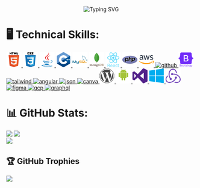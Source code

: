 <!--
**mianfarhanmehboob/mianfarhanmehboob** is a ✨ _special_ ✨ repository because its `README.md` (this file) appears on your GitHub profile.
-->

<p align="center">
  <img src="https://readme-typing-svg.herokuapp.com?color=E22FE4&width=380&height=28&lines=Hi👋+I'm+Mian+Farhan+Mehboob..;Web+Developer;Open-Source+Enthusiast..;Learning+In+Public..;Empowering+Others;Nice+To+Meet+You+....&center=true" alt="Typing SVG">
</p>

# 🖥️ Technical Skills: 
<p align="left">
  <!-- Icon examples -->
  <a href="https://www.w3schools.com/html/" target="_blank" rel="noreferrer">
        <img src="https://raw.githubusercontent.com/devicons/devicon/master/icons/html5/html5-original-wordmark.svg" alt="html5" width="40" height="40"/>
      </a>
      <a href="https://www.w3schools.com/css/" target="_blank" rel="noreferrer">
        <img src="https://raw.githubusercontent.com/devicons/devicon/master/icons/css3/css3-original-wordmark.svg" alt="css3" width="40" height="40"/>
      </a>
      <a href="https://www.java.com" target="_blank" rel="noreferrer">
        <img src="https://raw.githubusercontent.com/devicons/devicon/master/icons/java/java-original.svg" alt="java" width="40" height="40"/>
      </a>
      <a href="https://www.w3schools.com/cpp/" target="_blank" rel="noreferrer">
        <img src="https://raw.githubusercontent.com/devicons/devicon/master/icons/cplusplus/cplusplus-original.svg" alt="cplusplus" width="40" height="40"/>
      </a>
      <a href="https://www.mysql.com/" target="_blank" rel="noreferrer">
        <img src="https://raw.githubusercontent.com/devicons/devicon/master/icons/mysql/mysql-original-wordmark.svg" alt="mysql" width="40" height="40"/>
      </a>
      <a href="https://www.mongodb.com/" target="_blank" rel="noreferrer">
        <img src="https://raw.githubusercontent.com/devicons/devicon/master/icons/mongodb/mongodb-original-wordmark.svg" alt="mongodb" width="40" height="40"/>
      </a>
      <a href="https://reactjs.org/" target="_blank" rel="noreferrer">
        <img src="https://raw.githubusercontent.com/devicons/devicon/master/icons/react/react-original-wordmark.svg" alt="react" width="40" height="40"/>
      </a>
      <a href="https://www.php.net" target="_blank" rel="noreferrer">
        <img src="https://raw.githubusercontent.com/devicons/devicon/master/icons/php/php-original.svg" alt="php" width="40" height="40"/>
      </a>
      <a href="https://aws.amazon.com" target="_blank" rel="noreferrer">
        <img src="https://raw.githubusercontent.com/devicons/devicon/master/icons/amazonwebservices/amazonwebservices-original-wordmark.svg" alt="aws" width="40" height="40"/>
      </a>
      <a href="https://www.github.com" target="_blank" rel="noreferrer">
        <img src="https://www.vectorlogo.zone/logos/github/github-icon.svg" alt="github" width="40" height="40"/>
      </a>
      <a href="https://getbootstrap.com" target="_blank" rel="noreferrer">
        <img src="https://raw.githubusercontent.com/devicons/devicon/master/icons/bootstrap/bootstrap-plain-wordmark.svg" alt="bootstrap" width="40" height="40"/>
      </a>
      <a href="https://tailwindcss.com/" target="_blank" rel="noreferrer">
        <img src="https://www.vectorlogo.zone/logos/tailwindcss/tailwindcss-icon.svg" alt="tailwind" width="40" height="40"/>
      </a>
      <a href="https://angular.io/" target="_blank" rel="noreferrer">
        <img src="https://angular.io/assets/images/logos/angular/angular.svg" alt="angular" width="40" height="40"/>
      </a>
      <a href="https://www.json.org/" target="_blank" rel="noreferrer">
        <img src="https://www.vectorlogo.zone/logos/json/json-icon.svg" alt="json" width="40" height="40"/>
      </a>
     <a href="https://www.canva.com/" target="_blank" rel="noreferrer">
        <img src="https://www.vectorlogo.zone/logos/canva/canva-icon.svg" alt="canva" width="40" height="40"/>
      </a>
      <a href="https://wordpress.com/" target="_blank" rel="noreferrer">
        <img src="https://raw.githubusercontent.com/devicons/devicon/master/icons/wordpress/wordpress-plain.svg" alt="wordpress" width="40" height="40"/>
      </a>
      <a href="https://developer.android.com" target="_blank" rel="noreferrer">
        <img src="https://raw.githubusercontent.com/devicons/devicon/master/icons/android/android-original-wordmark.svg" alt="developerandroid" width="40" height="40"/>
      </a>
      <a href="https://code.visualstudio.com/" target="_blank" rel="noreferrer">
        <img src="https://raw.githubusercontent.com/devicons/devicon/master/icons/visualstudio/visualstudio-plain.svg" alt="vscode" width="40" height="40"/>
      </a>
      <a href="https://www.microsoft.com/en-us/windows" target="_blank" rel="noreferrer">
        <img src="https://raw.githubusercontent.com/devicons/devicon/master/icons/windows8/windows8-original.svg" alt="windows" width="40" height="40"/>
      </a>
      <a href="https://redux.js.org" target="_blank" rel="noreferrer">
        <img src="https://raw.githubusercontent.com/devicons/devicon/master/icons/redux/redux-original.svg" alt="redux" width="40" height="40"/>
      </a>
    <a href="https://www.figma.com/" target="_blank" rel="noreferrer">
        <img src="https://www.vectorlogo.zone/logos/figma/figma-icon.svg" alt="figma" width="40" height="40"/>
      </a>
      <a href="https://cloud.google.com" target="_blank" rel="noreferrer">
        <img src="https://www.vectorlogo.zone/logos/google_cloud/google_cloud-icon.svg" alt="gcp" width="40" height="40"/>
      </a>
      <a href="https://graphql.org" target="_blank" rel="noreferrer">
        <img src="https://www.vectorlogo.zone/logos/graphql/graphql-icon.svg" alt="graphql" width="40" height="40"/>
      </a>
  <!-- Add more icons as necessary -->
</p>

# 📊 GitHub Stats:
![](https://github-readme-stats.vercel.app/api/top-langs/?username=mianfarhanmehboob&theme=radical&hide_border=false&include_all_commits=true&count_private=true&layout=compact)
![](https://github-readme-stats.vercel.app/api?username=mianfarhanmehboob&theme=radical&hide_border=false&include_all_commits=true&count_private=true)<br/>
![](https://github-readme-streak-stats.herokuapp.com/?user=mianfarhanmehboob&theme=radical&hide_border=false)

## 🏆 GitHub Trophies
![](https://github-profile-trophy.vercel.app/?username=mianfarhanmehboob&theme=radical&no-frame=false&no-bg=true&margin-w=4)

<!--START_SECTION:waka-->
<!--END_SECTION:waka-->


